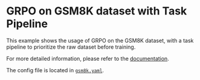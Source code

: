 # GRPO on GSM8K dataset with Task Pipeline

This example shows the usage of GRPO on the GSM8K dataset, with a task pipeline to prioritize the raw dataset before training.

For more detailed information, please refer to the [documentation](../../docs/sphinx_doc/source/tutorial/example_data_functionalities.md).

The config file is located in [`gsm8k.yaml`](gsm8k.yaml).
